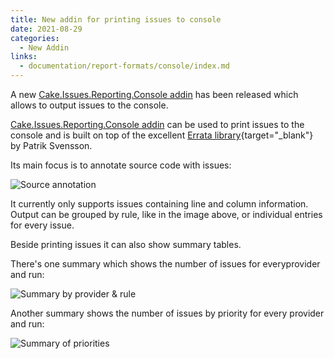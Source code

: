 ```yaml
---
title: New addin for printing issues to console
date: 2021-08-29
categories:
  - New Addin
links:
  - documentation/report-formats/console/index.md
---
```


A new [Cake.Issues.Reporting.Console addin] has been released which allows to output issues to the console.

<!-- more -->

[Cake.Issues.Reporting.Console addin] can be used to print issues to the console and is built on top
of the excellent [Errata library](https://github.com/spectreconsole/errata){target="_blank"} by Patrik Svensson.

Its main focus is to annotate source code with issues:

![Source annotation](2021-08-29-diagnostics.png "Source annotation")

It currently only supports issues containing line and column information.
Output can be grouped by rule, like in the image above, or individual entries for every issue.

Beside printing issues it can also show summary tables.

There's one summary which shows the number of issues for everyprovider and run:

![Summary by provider & rule](2021-08-29-summary-by-provider.png "Summary by provider & rule")

Another summary shows the number of issues by priority for every provider and run:

![Summary of priorities](2021-08-29-summary-of-priorities.png "Summary of priorities")

[Cake.Issues.Reporting.Console addin]: ../../documentation/report-formats/console/index.md

